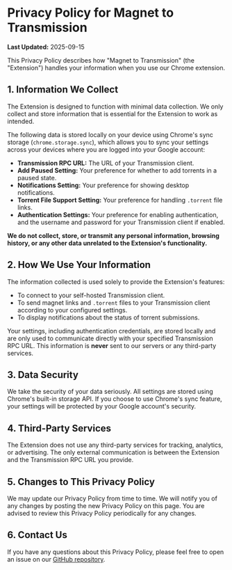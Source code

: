 # Privacy Policy for Magnet to Transmission

**Last Updated:** 2025-09-15

This Privacy Policy describes how "Magnet to Transmission" (the "Extension") handles your information when you use our Chrome extension.

## 1. Information We Collect

The Extension is designed to function with minimal data collection. We only collect and store information that is essential for the Extension to work as intended.

The following data is stored locally on your device using Chrome's sync storage (`chrome.storage.sync`), which allows you to sync your settings across your devices where you are logged into your Google account:

-   **Transmission RPC URL:** The URL of your Transmission client.
-   **Add Paused Setting:** Your preference for whether to add torrents in a paused state.
-   **Notifications Setting:** Your preference for showing desktop notifications.
-   **Torrent File Support Setting:** Your preference for handling `.torrent` file links.
-   **Authentication Settings:** Your preference for enabling authentication, and the username and password for your Transmission client if enabled.

**We do not collect, store, or transmit any personal information, browsing history, or any other data unrelated to the Extension's functionality.**

## 2. How We Use Your Information

The information collected is used solely to provide the Extension's features:

-   To connect to your self-hosted Transmission client.
-   To send magnet links and `.torrent` files to your Transmission client according to your configured settings.
-   To display notifications about the status of torrent submissions.

Your settings, including authentication credentials, are stored locally and are only used to communicate directly with your specified Transmission RPC URL. This information is **never** sent to our servers or any third-party services.

## 3. Data Security

We take the security of your data seriously. All settings are stored using Chrome's built-in storage API. If you choose to use Chrome's sync feature, your settings will be protected by your Google account's security.

## 4. Third-Party Services

The Extension does not use any third-party services for tracking, analytics, or advertising. The only external communication is between the Extension and the Transmission RPC URL you provide.

## 5. Changes to This Privacy Policy

We may update our Privacy Policy from time to time. We will notify you of any changes by posting the new Privacy Policy on this page. You are advised to review this Privacy Policy periodically for any changes.

## 6. Contact Us

If you have any questions about this Privacy Policy, please feel free to open an issue on our [GitHub repository](https://github.com/MOVZX/Transmission-Magnet).
